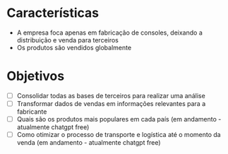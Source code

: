 # Características

 - A empresa foca apenas em fabricação de consoles, deixando a distribuição e venda para terceiros
 - Os produtos são vendidos globalmente

# Objetivos

- [ ] Consolidar todas as bases de terceiros para realizar uma análise
- [ ] Transformar dados de vendas em informações relevantes para a fabricante
- [ ] Quais são os produtos mais populares em cada país (em andamento - atualmente chatgpt free)
- [ ] Como otimizar o processo de transporte e logística até o momento da venda (em andamento - atualmente chatgpt free)